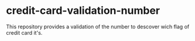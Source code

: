 # credit-card-validation-number
This repository provides a validation of the number to descover wich flag of credit card it's.
